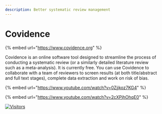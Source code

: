 ```yaml
---
description: Better systematic review management
---
```


# Covidence

{% embed url="https://www.covidence.org" %}

Covidence is an online software tool designed to streamline the process of conducting a systematic review (or a similarly detailed literature review such as a meta-analysis). It is currently free. You can use Covidence to collaborate with a team of reviewers to screen results (at both title/abstract and full text stages), complete data extraction and work on risk of bias.

{% embed url="https://www.youtube.com/watch?v=0Zjjkoz7KG4" %}

{% embed url="https://www.youtube.com/watch?v=2cXPjhOhqE0" %}

[![Visitors](https://api.visitorbadge.io/api/visitors?path=https%3A%2F%2Fgithub.com%2Fdrshahizan\&labelColor=%23697689\&countColor=%23555555\&style=plastic)](https://visitorbadge.io/status?path=https%3A%2F%2Fgithub.com%2Fdrshahizan)

